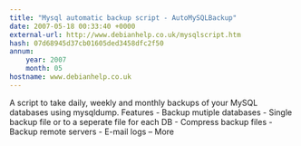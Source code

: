 ```yaml
---
title: "Mysql automatic backup script - AutoMySQLBackup"
date: 2007-05-18 00:33:40 +0000
external-url: http://www.debianhelp.co.uk/mysqlscript.htm
hash: 07d68945d37cb01605ded3458dfc2f50
annum:
    year: 2007
    month: 05
hostname: www.debianhelp.co.uk
---
```


A script to take daily, weekly and monthly backups of your MySQL databases using mysqldump. Features - Backup mutiple databases - Single backup file or to a seperate file for each DB - Compress backup files - Backup remote servers - E-mail logs – More
